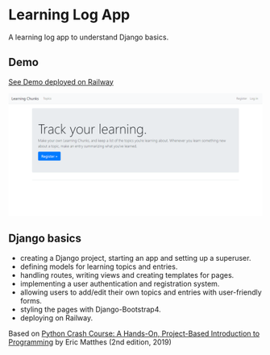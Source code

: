 # Learning Log App

A learning log app to understand Django basics.

## Demo

[See Demo deployed on Railway](https://django-learning-chunks.up.railway.app/)

<p align="center">
  <a href="https://django-learning-chunks.up.railway.app/">
    <img src="screenshot.png" alt="See Demo deployed on Railway">
  </a>
</p>

## Django basics

- creating a Django project, starting an app and setting up a superuser.
- defining models for learning topics and entries.
- handling routes, writing views and creating templates for pages.
- implementing a user authentication and registration system.
- allowing users to add/edit their own topics and entries with user-friendly forms.
- styling the pages with Django-Bootstrap4.
- deploying on Railway.

Based on [Python Crash Course: A Hands-On, Project-Based Introduction to Programming](https://www.amazon.com/Python-Crash-Course-2nd-Edition/dp/1593279280) by Eric Matthes (2nd edition, 2019)
